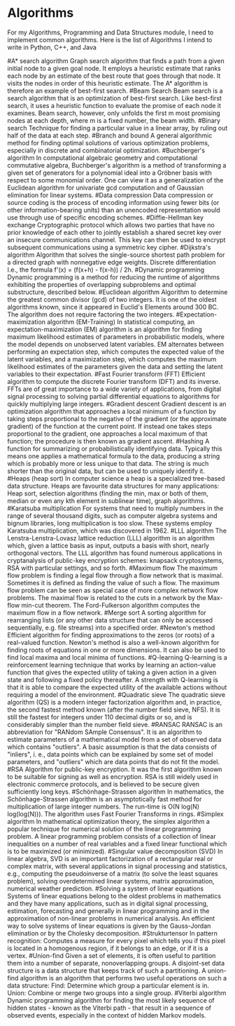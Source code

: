 # Algorithms
For my Algorithms, Programming and Data Structures module, I need to implement common algorithms. Here is the list of Algorithms I intend to write in Python, C++, and Java


#A* search algorithm 
Graph search algorithm that finds a path from a given initial node to a given goal node. It employs a heuristic estimate that ranks each node by an estimate of the best route that goes through that node. It visits the nodes in order of this heuristic estimate. The A* algorithm is therefore an example of best-first search.
#Beam Search 
Beam search is a search algorithm that is an optimization of best-first search. Like best-first search, it uses a heuristic function to evaluate the promise of each node it examines. Beam search, however, only unfolds the first m most promising nodes at each depth, where m is a fixed number, the beam width.
#Binary search 
Technique for finding a particular value in a linear array, by ruling out half of the data at each step.
#Branch and bound 
A general algorithmic method for finding optimal solutions of various optimization problems, especially in discrete and combinatorial optimization.
#Buchberger's algorithm 
In computational algebraic geometry and computational commutative algebra, Buchberger's algorithm is a method of transforming a given set of generators for a polynomial ideal into a Gröbner basis with respect to some monomial order. One can view it as a generalization of the Euclidean algorithm for univariate gcd computation and of Gaussian elimination for linear systems.
#Data compression 
Data compression or source coding is the process of encoding information using fewer bits (or other information-bearing units) than an unencoded representation would use through use of specific encoding schemes.
#Diffie-Hellman key exchange 
Cryptographic protocol which allows two parties that have no prior knowledge of each other to jointly establish a shared secret key over an insecure communications channel. This key can then be used to encrypt subsequent communications using a symmetric key cipher.
#Dijkstra's algorithm 
Algorithm that solves the single-source shortest path problem for a directed graph with nonnegative edge weights.
Discrete differentiation 
I.e., the formula f'(x) = (f(x+h) - f(x-h)) / 2h.
#Dynamic programming 
Dynamic programming is a method for reducing the runtime of algorithms exhibiting the properties of overlapping subproblems and optimal substructure, described below.
#Euclidean algorithm 
Algorithm to determine the greatest common divisor (gcd) of two integers. It is one of the oldest algorithms known, since it appeared in Euclid's Elements around 300 BC. The algorithm does not require factoring the two integers.
#Expectation-maximization algorithm (EM-Training)
In statistical computing, an expectation-maximization (EM) algorithm is an algorithm for finding maximum likelihood estimates of parameters in probabilistic models, where the model depends on unobserved latent variables. EM alternates between performing an expectation step, which computes the expected value of the latent variables, and a maximization step, which computes the maximum likelihood estimates of the parameters given the data and setting the latent variables to their expectation.
#Fast Fourier transform (FFT) 
Efficient algorithm to compute the discrete Fourier transform (DFT) and its inverse. FFTs are of great importance to a wide variety of applications, from digital signal processing to solving partial differential equations to algorithms for quickly multiplying large integers.
#Gradient descent 
Gradient descent is an optimization algorithm that approaches a local minimum of a function by taking steps proportional to the negative of the gradient (or the approximate gradient) of the function at the current point. If instead one takes steps proportional to the gradient, one approaches a local maximum of that function; the procedure is then known as gradient ascent.
#Hashing 
A function for summarizing or probabilistically identifying data. Typically this means one applies a mathematical formula to the data, producing a string which is probably more or less unique to that data. The string is much shorter than the original data, but can be used to uniquely identify it.
#Heaps (heap sort) 
In computer science a heap is a specialized tree-based data structure. Heaps are favourite data structures for many applications: Heap sort, selection algorithms (finding the min, max or both of them, median or even any kth element in sublinear time), graph algorithms.
#Karatsuba multiplication 
For systems that need to multiply numbers in the range of several thousand digits, such as computer algebra systems and bignum libraries, long multiplication is too slow. These systems employ Karatsuba multiplication, which was discovered in 1962.
#LLL algorithm 
The Lenstra-Lenstra-Lovasz lattice reduction (LLL) algorithm is an algorithm which, given a lattice basis as input, outputs a basis with short, nearly orthogonal vectors. The LLL algorithm has found numerous applications in cryptanalysis of public-key encryption schemes: knapsack cryptosystems, RSA with particular settings, and so forth.
#Maximum flow 
The maximum flow problem is finding a legal flow through a flow network that is maximal. Sometimes it is defined as finding the value of such a flow. The maximum flow problem can be seen as special case of more complex network flow problems. The maximal flow is related to the cuts in a network by the Max-flow min-cut theorem. The Ford-Fulkerson algorithm computes the maximum flow in a flow network.
#Merge sort 
A sorting algorithm for rearranging lists (or any other data structure that can only be accessed sequentially, e.g. file streams) into a specified order.
#Newton's method 
Efficient algorithm for finding approximations to the zeros (or roots) of a real-valued function. Newton's method is also a well-known algorithm for finding roots of equations in one or more dimensions. It can also be used to find local maxima and local minima of functions.
#Q-learning 
Q-learning is a reinforcement learning technique that works by learning an action-value function that gives the expected utility of taking a given action in a given state and following a fixed policy thereafter. A strength with Q-learning is that it is able to compare the expected utility of the available actions without requiring a model of the environment.
#Quadratic sieve 
The quadratic sieve algorithm (QS) is a modern integer factorization algorithm and, in practice, the second fastest method known (after the number field sieve, NFS). It is still the fastest for integers under 110 decimal digits or so, and is considerably simpler than the number field sieve.
#RANSAC 
RANSAC is an abbreviation for "RANdom SAmple Consensus". It is an algorithm to estimate parameters of a mathematical model from a set of observed data which contains "outliers". A basic assumption is that the data consists of "inliers", i. e., data points which can be explained by some set of model parameters, and "outliers" which are data points that do not fit the model.
#RSA 
Algorithm for public-key encryption. It was the first algorithm known to be suitable for signing as well as encryption. RSA is still widely used in electronic commerce protocols, and is believed to be secure given sufficiently long keys.
#Schönhage-Strassen algorithm 
In mathematics, the Schönhage-Strassen algorithm is an asymptotically fast method for multiplication of large integer numbers. The run-time is O(N log(N) log(log(N))). The algorithm uses Fast Fourier Transforms in rings.
#Simplex algorithm 
In mathematical optimization theory, the simplex algorithm a popular technique for numerical solution of the linear programming problem. A linear programming problem consists of a collection of linear inequalities on a number of real variables and a fixed linear functional which is to be maximized (or minimized).
#Singular value decomposition (SVD) 
In linear algebra, SVD is an important factorization of a rectangular real or complex matrix, with several applications in signal processing and statistics, e.g., computing the pseudoinverse of a matrix (to solve the least squares problem), solving overdetermined linear systems, matrix approximation, numerical weather prediction.
#Solving a system of linear equations 
Systems of linear equations belong to the oldest problems in mathematics and they have many applications, such as in digital signal processing, estimation, forecasting and generally in linear programming and in the approximation of non-linear problems in numerical analysis. An efficient way to solve systems of linear equations is given by the Gauss-Jordan elimination or by the Cholesky decomposition.
#Strukturtensor 
In pattern recognition: Computes a measure for every pixel which tells you if this pixel is located in a homogenous region, if it belongs to an edge, or if it is a vertex.
#Union-find 
Given a set of elements, it is often useful to partition them into a number of separate, nonoverlapping groups. A disjoint-set data structure is a data structure that keeps track of such a partitioning. A union-find algorithm is an algorithm that performs two useful operations on such a data structure: 
Find: Determine which group a particular element is in. 
Union: Combine or merge two groups into a single group.
#Viterbi algorithm 
Dynamic programming algorithm for finding the most likely sequence of hidden states - known as the Viterbi path - that result in a sequence of observed events, especially in the context of hidden Markov models.
